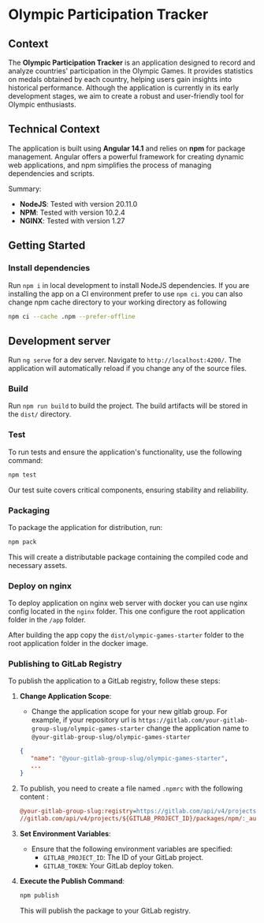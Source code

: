 # Olympic Participation Tracker

## Context

The **Olympic Participation Tracker** is an application designed to record and analyze countries' participation in the Olympic Games. It provides statistics on medals obtained by each country, helping users gain insights into historical performance. Although the application is currently in its early development stages, we aim to create a robust and user-friendly tool for Olympic enthusiasts.

## Technical Context

The application is built using **Angular 14.1** and relies on **npm** for package management. Angular offers a powerful framework for creating dynamic web applications, and npm simplifies the process of managing dependencies and scripts.

Summary:

- **NodeJS**: Tested with version 20.11.0
- **NPM**: Tested with version 10.2.4
- **NGINX**: Tested with version 1.27

## Getting Started

### Install dependencies

Run `npm i` in local development to install NodeJS dependencies. If you are installing the app on a CI environment prefer to use `npm ci`. you can also change npm cache directory to your working directory as following

```bash
npm ci --cache .npm --prefer-offline
```

## Development server

Run `ng serve` for a dev server. Navigate to `http://localhost:4200/`. The application will automatically reload if you change any of the source files.

### Build

Run `npm run build` to build the project. The build artifacts will be stored in the `dist/` directory.

### Test

To run tests and ensure the application's functionality, use the following command:

```bash
npm test
```

Our test suite covers critical components, ensuring stability and reliability.

### Packaging

To package the application for distribution, run:

```bash
npm pack
```

This will create a distributable package containing the compiled code and necessary assets.

### Deploy on nginx

To deploy application on nginx web server with docker you can use nginx config located in the `nginx` folder. This one configure the root application folder in the `/app` folder.

After building the app copy the `dist/olympic-games-starter` folder to the root application folder in the docker image.

### Publishing to GitLab Registry

To publish the application to a GitLab registry, follow these steps:

1. **Change Application Scope**:
   - Change the application scope for your new gitlab group. For example, if your repository url is `https://gitlab.com/your-gitlab-group-slug/olympic-games-starter` change the application name to `@your-gitlab-group-slug/olympic-games-starter`
   ```json
   {
      "name": "@your-gitlab-group-slug/olympic-games-starter",
      ...
   }
   ```
2. To publish, you need to create a file named `.npmrc` with the following content :

   ```ini
   @your-gitlab-group-slug:registry=https://gitlab.com/api/v4/projects/${GITLAB_PROJECT_ID}/packages/npm/
   //gitlab.com/api/v4/projects/${GITLAB_PROJECT_ID}/packages/npm/:_authToken="${GITLAB_TOKEN}"
   ```

3. **Set Environment Variables**:
   - Ensure that the following environment variables are specified:
     - `GITLAB_PROJECT_ID`: The ID of your GitLab project.
     - `GITLAB_TOKEN`: Your GitLab deploy token.
4. **Execute the Publish Command**:
   ```bash
   npm publish
   ```
   This will publish the package to your GitLab registry.
